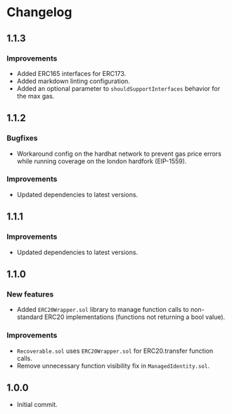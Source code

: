 # Changelog

## 1.1.3

### Improvements

- Added ERC165 interfaces for ERC173.
- Added markdown linting configuration.
- Added an optional parameter to `shouldSupportInterfaces` behavior for the max gas.

## 1.1.2

### Bugfixes

- Workaround config on the hardhat network to prevent gas price errors while running coverage on the london hardfork (EIP-1559).

### Improvements

- Updated dependencies to latest versions.

## 1.1.1

### Improvements

- Updated dependencies to latest versions.

## 1.1.0

### New features

- Added `ERC20Wrapper.sol` library to manage function calls to non-standard ERC20 implementations (functions not returning a bool value).

### Improvements

- `Recoverable.sol` uses `ERC20Wrapper.sol` for ERC20.transfer function calls.
- Remove unnecessary function visibility fix in `ManagedIdentity.sol`.

## 1.0.0

- Initial commit.
